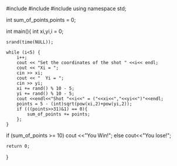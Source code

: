 #include<iostream>
#include<ctime>
#include<cmath>
using namespace std;

int sum_of_points,points  =  0;

int main(){
    int xi,yi,i = 0;

    srand(time(NULL));

    while (i<5) {
        i++;
        cout << "Set the coordinates of the shot " <<i<< endl;
        cout << "Xi = ";
        cin >> xi;
        cout << "  Yi = ";
        cin >> yi;
        xi += rand() % 10 - 5;
        yi += rand() % 10 - 5;
        cout <<endl<<"Shot "<<i<<" = ("<<xi<<","<<yi<<")"<<endl;
        points = 5 - (int)sqrt(pow(xi,2)+pow(yi,2));
        if (((points>>31)&1) == 0){
            sum_of_points += points;
        };
    }

 if (sum_of_points >= 10) cout <<"You Win!";
     else cout<<"You lose!";

    return 0;
}

